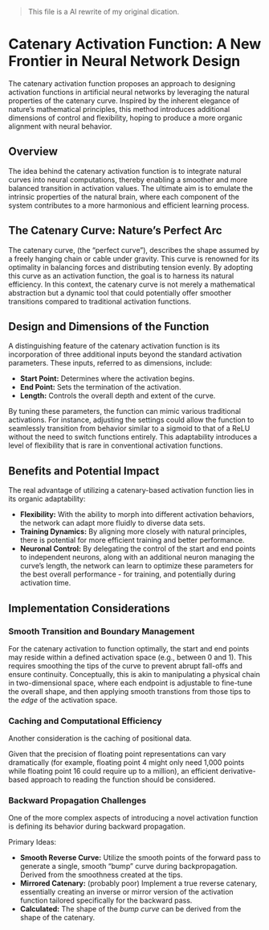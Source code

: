 > This file is a AI rewrite of my original dication.

# Catenary Activation Function: A New Frontier in Neural Network Design

The catenary activation function proposes an approach to designing activation functions in artificial neural networks by leveraging the natural properties of the catenary curve. Inspired by the inherent elegance of nature’s mathematical principles, this method introduces additional dimensions of control and flexibility, hoping to produce a more organic alignment with neural behavior.

## Overview

The idea behind the catenary activation function is to integrate natural curves into neural computations, thereby enabling a smoother and more balanced transition in activation values. The ultimate aim is to emulate the intrinsic properties of the natural brain, where each component of the system contributes to a more harmonious and efficient learning process.


## The Catenary Curve: Nature’s Perfect Arc

The catenary curve, (the “perfect curve”), describes the shape assumed by a freely hanging chain or cable under gravity. This curve is renowned for its optimality in balancing forces and distributing tension evenly. By adopting this curve as an activation function, the goal is to harness its natural efficiency. In this context, the catenary curve is not merely a mathematical abstraction but a dynamic tool that could potentially offer smoother transitions compared to traditional activation functions.


## Design and Dimensions of the Function

A distinguishing feature of the catenary activation function is its incorporation of three additional inputs beyond the standard activation parameters. These inputs, referred to as dimensions, include:

- **Start Point:** Determines where the activation begins.
- **End Point:** Sets the termination of the activation.
- **Length:** Controls the overall depth and extent of the curve.

By tuning these parameters, the function can mimic various traditional activations. For instance, adjusting the settings could allow the function to seamlessly transition from behavior similar to a sigmoid to that of a ReLU without the need to switch functions entirely. This adaptability introduces a level of flexibility that is rare in conventional activation functions.


## Benefits and Potential Impact

The real advantage of utilizing a catenary-based activation function lies in its organic adaptability:

+ **Flexibility:** With the ability to morph into different activation behaviors, the network can adapt more fluidly to diverse data sets.
+ **Training Dynamics:** By aligning more closely with natural principles, there is potential for more efficient training and better performance.
+ **Neuronal Control:** By delegating the control of the start and end points to independent neurons, along with an additional neuron managing the curve’s length, the network can learn to optimize these parameters for the best overall performance - for training, and potentially during activation time.


## Implementation Considerations

### Smooth Transition and Boundary Management

For the catenary activation to function optimally, the start and end points may reside within a defined activation space (e.g., between 0 and 1). This requires smoothing the tips of the curve to prevent abrupt fall-offs and ensure continuity. Conceptually, this is akin to manipulating a physical chain in two-dimensional space, where each endpoint is adjustable to fine-tune the overall shape, and then applying smooth transtions from those tips to the _edge_ of the activation space.


### Caching and Computational Efficiency

Another consideration is the caching of positional data.

Given that the precision of floating point representations can vary dramatically (for example, floating point 4 might only need 1,000 points while floating point 16 could require up to a million), an efficient derivative-based approach to reading the function should be considered.


### Backward Propagation Challenges

One of the more complex aspects of introducing a novel activation function is defining its behavior during backward propagation.

Primary Ideas:

+ **Smooth Reverse Curve:** Utilize the smooth points of the forward pass to generate a single, smooth “bump” curve during backpropagation. Derived from the smoothness created at the tips.
+ **Mirrored Catenary:** (probably poor) Implement a true reverse catenary, essentially creating an inverse or mirror version of the activation function tailored specifically for the backward pass.
+ **Calculated:** The shape of the _bump curve_ can be derived from the shape of the catenary.

